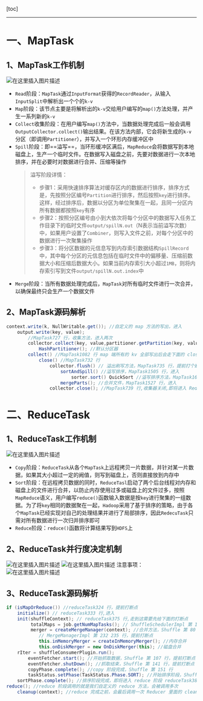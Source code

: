 [toc]


------


# 一、MapTask
## 1、MapTask工作机制
![在这里插入图片描述](https://img-blog.csdnimg.cn/20210420154927351.png?x-oss-process=image/watermark,type_ZmFuZ3poZW5naGVpdGk,shadow_10,text_aHR0cHM6Ly9ibG9nLmNzZG4ubmV0L2xlc2lsZXFpbg==,size_16,color_FFFFFF,t_70)
- `Read`阶段：`MapTask`通过`InputFormat`获得的`RecordReader`，从输入`InputSplit`中解析出一个个的`k-v`
- `Map`阶段：该节点主要是将解析出的`k-v`交给用户编写的`map()`方法处理，并产生一系列新的`k-v`
- `Collect`收集阶段：在用户编写`map()`方法中，当数据处理完成后一般会调用`OutputCollector.collect()`输出结果。在该方法内部，它会将新生成的`k-v`分区（即调用`Partitioner`），并写入一个环形内存缓冲区中
- `Spill`阶段：即==溢写==，当环形缓冲区满后，`MapReduce`会将数据写到本地磁盘上，生产一个临时文件。在数据写入磁盘之前，先要对数据进行一次本地排序，并在必要时对数据进行合并、压缩等操作
	>溢写阶段详情：
	> - 步骤1：采用快速排序算法对缓存区内的数据进行排序，排序方式是，先按照分区编号`Partition`进行排序，然后按照`key`进行排序。这样，经过排序后，数据以分区为单位聚集在一起，且同一分区内所有数据都按照`key`有序
	> - 步骤2：按照分区编号由小到大依次将每个分区中的数据写入任务工作目录下的临时文件`output/spillN.out`（N表示当前溢写次数）中，如果用户设置了`Combiner`，则写入文件之前，对每个分区中的数据进行一次聚集操作
	> - 步骤3：将分区数据的元信息写到内存索引数据结构`SpillRecord`中，其中每个分区的元信息包括在临时文件中的偏移量、压缩前数据大小和压缩后数据大小。如果当前内存索引大小超过`1MB`，则将内存索引写到文件`output/spillN.out.index`中
- `Merge`阶段：当所有数据处理完成后，`MapTask`对所有临时文件进行一次合并，以确保最终只会生产一个数据文件


## 2、MapTask源码解析

```java
context.write(k, NullWritable.get()); //自定义的 map 方法的写出，进入
	output.write(key, value); 
		//MapTask727 行，收集方法，进入两次
		collector.collect(key, value,partitioner.getPartition(key, value, partitions));
			HashPartitioner(); //默认分区器
		collect() //MapTask1082 行 map 端所有的 kv 全部写出后会走下面的 close 方法
			close() //MapTask732 行
				collector.flush() // 溢出刷写方法，MapTask735 行，提前打个断点，进入
					sortAndSpill() //溢写排序，MapTask1505 行，进入
						sorter.sort() QuickSort //溢写排序方法，MapTask1625 行，进入
					mergeParts(); //合并文件，MapTask1527 行，进入
				collector.close(); //MapTask739 行,收集器关闭,即将进入 ReduceTask
```

# 二、ReduceTask
## 1、ReduceTask工作机制
![在这里插入图片描述](https://img-blog.csdnimg.cn/20210420160111985.png?x-oss-process=image/watermark,type_ZmFuZ3poZW5naGVpdGk,shadow_10,text_aHR0cHM6Ly9ibG9nLmNzZG4ubmV0L2xlc2lsZXFpbg==,size_16,color_FFFFFF,t_70)
- `Copy`阶段：`ReduceTask`从各个`MapTask`上远程拷贝一片数据，并针对某一片数据，如果其大小超过一定的阙值，则写到磁盘上，否则直接放到内存中
- `Sort`阶段：在远程拷贝数据的同时，`ReduceTasl`启动了两个后台线程对内存和磁盘上的文件进行合并，以防止内存使用过多或磁盘上的文件过多，按照`MapReduce`语义，用户编写`reduce()`函数输入数据是按`key`进行聚集的一组数据。为了将`key`相同的数据聚在一起，`Hadoop`采用了基于排序的策略，由于各个`MapTask`已经实现对自己的处理结果并进行了局部排序，因此`RedecuTask`只需对所有数据进行一次归并排序即可
- `Reduce`阶段：`reduce()`函数将计算结果写到`HDFS`上
## 2、ReduceTask并行度决定机制
![在这里插入图片描述](https://img-blog.csdnimg.cn/2021042016052262.png?x-oss-process=image/watermark,type_ZmFuZ3poZW5naGVpdGk,shadow_10,text_aHR0cHM6Ly9ibG9nLmNzZG4ubmV0L2xlc2lsZXFpbg==,size_16,color_FFFFFF,t_70)
![在这里插入图片描述](https://img-blog.csdnimg.cn/20210420160531499.png)
注意事项：
![在这里插入图片描述](https://img-blog.csdnimg.cn/20210420160542229.png?x-oss-process=image/watermark,type_ZmFuZ3poZW5naGVpdGk,shadow_10,text_aHR0cHM6Ly9ibG9nLmNzZG4ubmV0L2xlc2lsZXFpbg==,size_16,color_FFFFFF,t_70)

## 3、ReduceTask源码解析
```java
if (isMapOrReduce()) //reduceTask324 行，提前打断点
	initialize() // reduceTask333 行,进入
	init(shuffleContext); // reduceTask375 行,走到这需要先给下面的打断点
		 totalMaps = job.getNumMapTasks(); // ShuffleSchedulerImpl 第 120 行，提前打断点
		 merger = createMergeManager(context); //合并方法，Shuffle 第 80 行
			// MergeManagerImpl 第 232 235 行，提前打断点
			this.inMemoryMerger = createInMemoryMerger(); //内存合并
			this.onDiskMerger = new OnDiskMerger(this); //磁盘合并
	rIter = shuffleConsumerPlugin.run();
		eventFetcher.start(); //开始抓取数据，Shuffle 第 107 行，提前打断点
		eventFetcher.shutDown(); //抓取结束，Shuffle 第 141 行，提前打断点
		copyPhase.complete(); //copy 阶段完成，Shuffle 第 151 行
		taskStatus.setPhase(TaskStatus.Phase.SORT); //开始排序阶段，Shuffle 第 152 行
	sortPhase.complete(); //排序阶段完成，即将进入 reduce 阶段 reduceTask382 行
reduce(); //reduce 阶段调用的就是我们自定义的 reduce 方法，会被调用多次
	cleanup(context); //reduce 完成之前，会最后调用一次 Reducer 里面的 cleanup 方法
```
